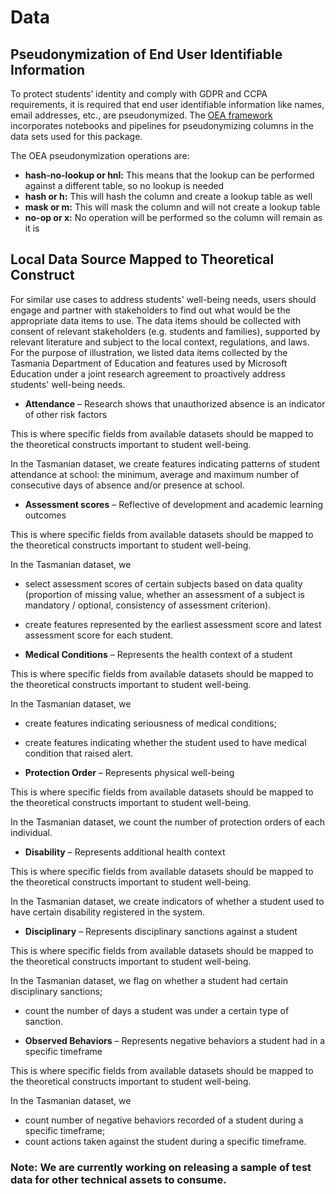
# Data

## Pseudonymization of End User Identifiable Information
To protect students’ identity and comply with GDPR and CCPA requirements, it is required that end user identifiable information like names, email addresses, etc., are pseudonymized. The [OEA framework](https://github.com/microsoft/OpenEduAnalytics/tree/main/framework/synapse) incorporates notebooks and pipelines for pseudonymizing columns in the data sets used for this package. 

The OEA pseudonymization operations are:
- **hash-no-lookup or hnl:** This means that the lookup can be performed against a different table, so no lookup is needed
- **hash or h:** This will hash the column and create a lookup table as well
- **mask or m:** This will mask the column and will not create a lookup table
- **no-op or x:** No operation will be performed so the column will remain as it is



## Local Data Source Mapped to Theoretical Construct 
For similar use cases to address students' well-being needs, users should engage and partner with stakeholders to find out what would be the appropriate data items to use. The data items should be collected with consent of relevant stakeholders (e.g. students and families), supported by relevant literature and subject to the local context, regulations, and laws. For the purpose of illustration, we listed data items collected by the Tasmania Department of Education and features used by Microsoft Education under a joint research agreement to proactively address students' well-being needs.  

- **Attendance** – Research shows that unauthorized absence is an indicator of other risk factors

This is where specific fields from available datasets should be mapped to the theoretical constructs important to student well-being.

In the Tasmanian dataset, we create features indicating patterns of student attendance at school: the minimum, average and maximum number of consecutive days of absence and/or presence at school. 

- **Assessment scores** – Reflective of development and academic learning outcomes

This is where specific fields from available datasets should be mapped to the theoretical constructs important to student well-being.

In the Tasmanian dataset, we
-	select assessment scores of certain subjects based on data quality (proportion of missing value, whether an assessment of a subject is mandatory / optional, consistency of assessment criterion).
-	create features represented by the earliest assessment score and latest assessment score for each student.

- **Medical Conditions** – Represents the health context of a student

This is where specific fields from available datasets should be mapped to the theoretical constructs important to student well-being.

In the Tasmanian dataset, we
-	create features indicating seriousness of medical conditions;
-	create features indicating whether the student used to have medical condition that raised alert.

- **Protection Order** – Represents physical well-being

This is where specific fields from available datasets should be mapped to the theoretical constructs important to student well-being.

In the Tasmanian dataset, we count the number of protection orders of each individual.

- **Disability** – Represents additional health context

This is where specific fields from available datasets should be mapped to the theoretical constructs important to student well-being.

In the Tasmanian dataset, we create indicators of whether a student used to have certain disability registered in the system.

- **Disciplinary** – Represents disciplinary sanctions against a student

This is where specific fields from available datasets should be mapped to the theoretical constructs important to student well-being.

In the Tasmanian dataset, we
flag on whether a student had certain disciplinary sanctions;
-	count the number of days a student was under a certain type of sanction.

- **Observed Behaviors** – Represents negative behaviors a student had in a specific timeframe

This is where specific fields from available datasets should be mapped to the theoretical constructs important to student well-being.

In the Tasmanian dataset, we
-	count number of negative behaviors recorded of a student during a specific timeframe;
-	count actions taken against the student during a specific timeframe.



### Note: We are currently working on releasing a sample of test data for other technical assets to consume.




